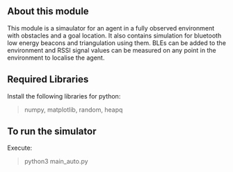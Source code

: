**About this module**
----
This module is a simaulator for an agent in a fully observed environment with obstacles and a goal location. It also contains simulation for bluetooth low energy beacons and triangulation using them. BLEs can be added to the environment and RSSI signal values can be measured on any point in the environment to localise the agent. 

**Required Libraries**
----
Install the following libraries for python: 
>numpy, matplotlib, random, heapq

**To run the simulator**
----
Execute: 
>python3 main_auto.py